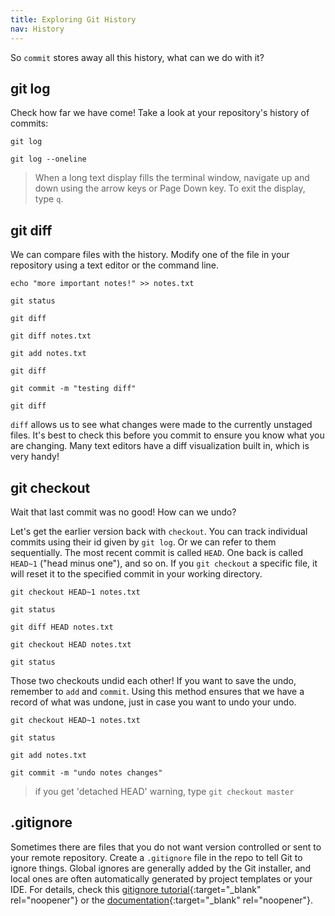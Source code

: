 ```yaml
---
title: Exploring Git History
nav: History
---
```


So `commit` stores away all this history, what can we do with it?

## git log

Check how far we have come! 
Take a look at your repository's history of commits:

```
git log

git log --oneline
```

> When a long text display fills the terminal window, navigate up and down using the arrow keys or Page Down key. 
> To exit the display, type `q`.

## git diff

We can compare files with the history.
Modify one of the file in your repository using a text editor or the command line.

```
echo "more important notes!" >> notes.txt

git status

git diff

git diff notes.txt

git add notes.txt

git diff

git commit -m "testing diff"

git diff
```

`diff` allows us to see what changes were made to the currently unstaged files. 
It's best to check this before you commit to ensure you know what you are changing.
Many text editors have a diff visualization built in, which is very handy!

## git checkout

Wait that last commit was no good! How can we undo?

Let's get the earlier version back with `checkout`.
You can track individual commits using their id given by `git log`. 
Or we can refer to them sequentially. 
The most recent commit is called `HEAD`. 
One back is called `HEAD~1` ("head minus one"), and so on. 
If you `git checkout` a specific file, it will reset it to the specified commit in your working directory.

```
git checkout HEAD~1 notes.txt

git status

git diff HEAD notes.txt

git checkout HEAD notes.txt

git status
```

Those two checkouts undid each other!
If you want to save the undo, remember to `add` and `commit`.
Using this method ensures that we have a record of what was undone, just in case you want to undo your undo.

```
git checkout HEAD~1 notes.txt

git status

git add notes.txt

git commit -m "undo notes changes"
```

> if you get 'detached HEAD' warning, type `git checkout master`


## .gitignore

Sometimes there are files that you do not want version controlled or sent to your remote repository.
Create a `.gitignore` file in the repo to tell Git to ignore things.
Global ignores are generally added by the Git installer, and local ones are often automatically generated by project templates or your IDE.
For details, check this [gitignore tutorial](https://www.atlassian.com/git/tutorials/gitignore){:target="_blank" rel="noopener"} or the [documentation](https://git-scm.com/docs/gitignore){:target="_blank" rel="noopener"}.
